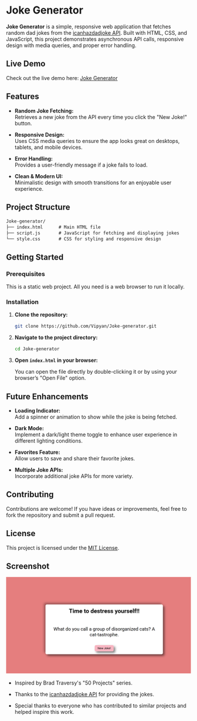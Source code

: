 # Joke Generator

**Joke Generator** is a simple, responsive web application that fetches random dad jokes from the [icanhazdadjoke API](https://icanhazdadjoke.com/). Built with HTML, CSS, and JavaScript, this project demonstrates asynchronous API calls, responsive design with media queries, and proper error handling.

## Live Demo

Check out the live demo here: [Joke Generator](https://vipyan.github.io/Joke-generator/)

## Features

- **Random Joke Fetching:**\
  Retrieves a new joke from the API every time you click the "New Joke!" button.

- **Responsive Design:**\
  Uses CSS media queries to ensure the app looks great on desktops, tablets, and mobile devices.

- **Error Handling:**\
  Provides a user-friendly message if a joke fails to load.

- **Clean & Modern UI:**\
  Minimalistic design with smooth transitions for an enjoyable user experience.

## Project Structure

```
Joke-generator/
├── index.html      # Main HTML file
├── script.js       # JavaScript for fetching and displaying jokes
└── style.css       # CSS for styling and responsive design
```

## Getting Started

### Prerequisites

This is a static web project. All you need is a web browser to run it locally.

### Installation

1. **Clone the repository:**

   ```bash
   git clone https://github.com/Vipyan/Joke-generator.git
   ```

2. **Navigate to the project directory:**

   ```bash
   cd Joke-generator
   ```

3. **Open ************************`index.html`************************ in your browser:**

   You can open the file directly by double-clicking it or by using your browser’s "Open File" option.

## Future Enhancements

- **Loading Indicator:**\
  Add a spinner or animation to show while the joke is being fetched.

- **Dark Mode:**\
  Implement a dark/light theme toggle to enhance user experience in different lighting conditions.

- **Favorites Feature:**\
  Allow users to save and share their favorite jokes.

- **Multiple Joke APIs:**\
  Incorporate additional joke APIs for more variety.

## Contributing

Contributions are welcome! If you have ideas or improvements, feel free to fork the repository and submit a pull request.

## License

This project is licensed under the [MIT License](LICENSE).

## Screenshot

![Joke Generator Screenshot](./Screenshot%202025-02-09%20184741.png)


- Inspired by Brad Traversy's "50 Projects" series.

- Thanks to the [icanhazdadjoke API](https://icanhazdadjoke.com/) for providing the jokes.

- Special thanks to everyone who has contributed to similar projects and helped inspire this work.


